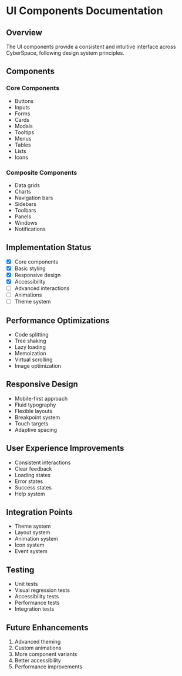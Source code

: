# UI Components Documentation

## Overview
The UI components provide a consistent and intuitive interface across CyberSpace, following design system principles.

## Components
### Core Components
- Buttons
- Inputs
- Forms
- Cards
- Modals
- Tooltips
- Menus
- Tables
- Lists
- Icons

### Composite Components
- Data grids
- Charts
- Navigation bars
- Sidebars
- Toolbars
- Panels
- Windows
- Notifications

## Implementation Status
- [x] Core components
- [x] Basic styling
- [x] Responsive design
- [x] Accessibility
- [ ] Advanced interactions
- [ ] Animations
- [ ] Theme system

## Performance Optimizations
- Code splitting
- Tree shaking
- Lazy loading
- Memoization
- Virtual scrolling
- Image optimization

## Responsive Design
- Mobile-first approach
- Fluid typography
- Flexible layouts
- Breakpoint system
- Touch targets
- Adaptive spacing

## User Experience Improvements
- Consistent interactions
- Clear feedback
- Loading states
- Error states
- Success states
- Help system

## Integration Points
- Theme system
- Layout system
- Animation system
- Icon system
- Event system

## Testing
- Unit tests
- Visual regression tests
- Accessibility tests
- Performance tests
- Integration tests

## Future Enhancements
1. Advanced theming
2. Custom animations
3. More component variants
4. Better accessibility
5. Performance improvements
